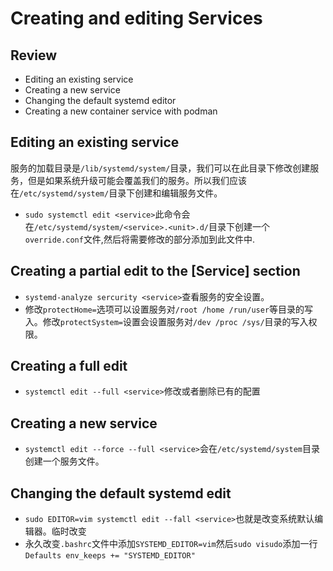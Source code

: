 # Creating and editing Services
## Review
- Editing an existing service
- Creating a new service
- Changing the default systemd editor
- Creating a new container service with podman

## Editing an existing service
服务的加载目录是`/lib/systemd/system/`目录，我们可以在此目录下修改创建服务，但是如果系统升级可能会覆盖我们的服务。所以我们应该在`/etc/systemd/system/`目录下创建和编辑服务文件。
- `sudo systemctl edit <service>`此命令会在`/etc/systemd/system/<service>.<unit>.d/`目录下创建一个`override.conf`文件,然后将需要修改的部分添加到此文件中.
## Creating a partial edit to the [Service] section
- `systemd-analyze sercurity <service>`查看服务的安全设置。
- 修改`protectHome=`选项可以设置服务对`/root /home /run/user`等目录的写入。修改`protectSystem=`设置会设置服务对`/dev /proc /sys/`目录的写入权限。

## Creating a full edit
- `systemctl edit --full <service>`修改或者删除已有的配置

## Creating a new service
- `systemctl edit --force --full <service>`会在`/etc/systemd/system`目录创建一个服务文件。

## Changing the default systemd edit
- `sudo EDITOR=vim systemctl edit --fall <service>`也就是改变系统默认编辑器。临时改变
- 永久改变`.bashrc`文件中添加`SYSTEMD_EDITOR=vim`然后`sudo visudo`添加一行`Defaults env_keeps += "SYSTEMD_EDITOR"`